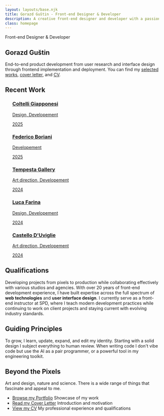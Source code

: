 ```yaml
---
layout: layouts/base.njk
title: Gorazd Guštin - Front-end Designer & Developer
description: A creative front-end designer and developer with a passion for building beautiful and intuitive user experiences.
class: homepage
---
```


<section>
<p class="title">Front-end Designer & Developer</p>

# Gorazd Guštin

<p class="introduction">End-to-end product development from user research and interface design through frontend implementation and deployment. You can find my <a href="/portfolio/">selected works</a>, <a href="/cover-letter/">cover letter</a>, and <a href="/cv/">CV</a>.</p>
</section>

<section class="works">
  <h2 class="works-h2">Recent Work</h2>
  <ul class="works-grid">
    <a class="works-link" href="https://coltelli-giapponesi.it/">
      <h3 class="works-title">Coltelli Giapponesi</h3>
      <p class="works-role">Design, Developement</p>
      <p class="works-year">2025</p>
    </a>
    <a class="works-link" href="https://federicoboriani.it/risorse/">
      <h3 class="works-title">Federico Boriani</h3>
      <p class="works-role">Developement</p>
      <p class="works-year">2025</p>
    </a>
    <a class="works-link" href="https://tempestagallery.com/en/">
      <h3 class="works-title">Tempesta Gallery</h3>
      <p class="works-role">Art direction, Developement</p>
      <p class="works-year">2024</p>
    </a>
    <a class="works-link" href="https://farinaluca.com/scrivania/">
      <h3 class="works-title">Luca Farina</h3>
      <p class="works-role">Design, Developement</p>
      <p class="works-year">2024</p>
    </a>
    <a class="works-link" href="https://www.castellodiuviglie.it/it/">
      <h3 class="works-title">Castello D'Uviglie</h3>
      <p class="works-role">Art direction, Developement</p>
      <p class="works-year">2024</p>
    </a>
  </ul>
</section>


<!-- - [Browse my Portfolio](/portfolio/) Showcase of my work
- [Read my Cover Letter](/cover-letter/) Introduction and motivation
- [View my CV](/cv/) My professional experience and qualifications -->

</section>

<section>

## Qualifications 

Developing projects from pixels to production while collaborating effectively with various studios and agencies.
With over 20 years of front-end development experience, I have built expertise across the full spectrum of **web technologies** and **user interface design**. I currently serve as a front-end instructor at SPD, where I teach modern development practices while continuing to work on client projects and staying current with evolving industry standards.

</section>

<section>


## Guiding Principles

To grow, I learn, update, expand, and edit my identity. Starting with a solid design I subject everything to human review. When writing code I don't vibe code but use the AI as a pair programmer, or a powerful tool in my engineering toolkit.
</section>

<section>

## Beyond the Pixels

Art and design, nature and science. There is a wide range of things that fascinate and appeal to me.

</section>
<section class="pills">
<ul>
<li><a href="/portfolio/">Browse my Portfolio</a> Showcase of my work</li>
<li><a href="/cover-letter/">Read my Cover Letter</a> Introduction and motivation</li>
<li><a href="/cv/">View my CV</a> My professional experience and qualifications</li>
</ul>